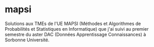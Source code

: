 # mapsi
Solutions aux TMEs de l'UE MAPSI (Méthodes et Algorithmes de Probabilités et Statistiques en Informatique) que j'ai suivi au premier semestre du aster DAC (Données Apprentissage Connaissances) à Sorbonne Université.

